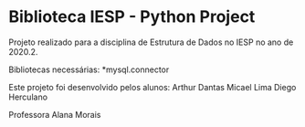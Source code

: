 # Biblioteca IESP - Python Project
Projeto realizado para a disciplina de Estrutura de Dados no IESP no ano de 2020.2.

Bibliotecas necessárias:
*mysql.connector

Este projeto foi desenvolvido pelos alunos:
  Arthur Dantas
  Micael Lima
  Diego Herculano

Professora Alana Morais
